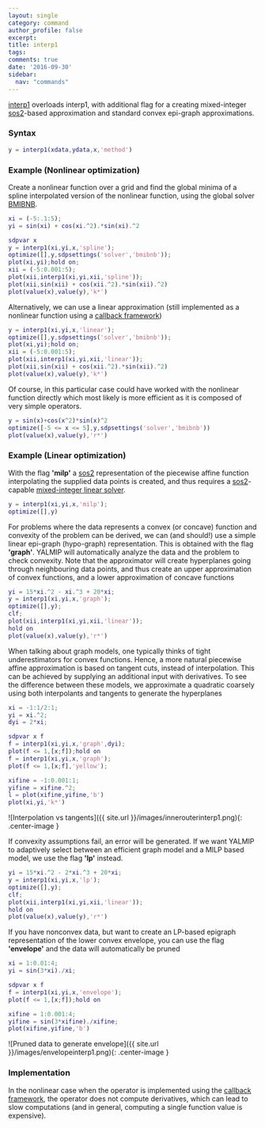 ```yaml
---
layout: single
category: command
author_profile: false
excerpt: 
title: interp1
tags:
comments: true
date: '2016-09-30'
sidebar:
  nav: "commands"
---
```


[interp1](/command/interp1) overloads interp1, with additional flag for a creating mixed-integer [sos2](/command/sos2)-based approximation and standard convex epi-graph approximations.

### Syntax

````matlab
y = interp1(xdata,ydata,x,'method')
````

### Example (Nonlinear optimization)

Create a nonlinear function over a grid and find the global minima of a spline interpolated version of the nonlinear function, using the global solver [BMIBNB](/solver/bmibnb).

````matlab
xi = (-5:.1:5);
yi = sin(xi) + cos(xi.^2).*sin(xi).^2

sdpvar x
y = interp1(xi,yi,x,'spline');
optimize([],y,sdpsettings('solver','bmibnb'));
plot(xi,yi);hold on;
xii = (-5:0.001:5);
plot(xii,interp1(xi,yi,xii,'spline'));
plot(xii,sin(xii) + cos(xii.^2).*sin(xii).^2)
plot(value(x),value(y),'k*')
````
Alternatively, we can use a linear approximation (still implemented as a nonlinear function using a [callback framework](/tutorial/nonlinearoperatorscallback))

````matlab
y = interp1(xi,yi,x,'linear');
optimize([],y,sdpsettings('solver','bmibnb'));
plot(xi,yi);hold on;
xii = (-5:0.001:5);
plot(xii,interp1(xi,yi,xii,'linear'));
plot(xii,sin(xii) + cos(xii.^2).*sin(xii).^2)
plot(value(x),value(y),'k*')
````

Of course, in this particular case could have worked with the nonlinear function directly which most likely is more efficient as it is composed of very simple operators.

````matlab
y = sin(x)+cos(x^2)*sin(x)^2
optimize([-5 <= x <= 5],y,sdpsettings('solver','bmibnb'))
plot(value(x),value(y),'r*')
````


### Example (Linear optimization)

With the flag **'milp'** a [sos2](/command/sos2) representation of the piecewise affine function interpolating the supplied data points is created, and thus requires a [sos2](/command/sos2)-capable [mixed-integer linear solver](/tag#mixed-integer-linear-programming-solver).

````matlab
y = interp1(xi,yi,x,'milp');
optimize([],y)
````

For problems where the data represents a convex (or concave) function and convexity of the problem can be derived, we can (and should!) use a simple linear epi-graph (hypo-graph) representation. This is obtained with the flag **'graph'**. YALMIP will automatically analyze the data and the problem to check convexity. Note that the approximator will create hyperplanes going through neighbouring data points, and thus create an upper approximation of convex functions, and a lower approximation of concave functions

````matlab
yi = 15*xi.^2 - xi.^3 + 20*xi;
y = interp1(xi,yi,x,'graph');
optimize([],y);
clf;
plot(xii,interp1(xi,yi,xii,'linear'));
hold on
plot(value(x),value(y),'r*')
````

When talking about graph models, one typically thinks of tight underestimators for convex functions. Hence, a more natural piecewise affine approximation is based on tangent cuts, instead of interpolation. This can be achieved by supplying an additional input with derivatives. To see the difference between these models, we approximate a quadratic coarsely using both interpolants and tangents to generate the hyperplanes

````matlab
xi = -1:1/2:1;
yi = xi.^2;
dyi = 2*xi;

sdpvar x f
f = interp1(xi,yi,x,'graph',dyi);
plot(f <= 1,[x;f]);hold on
f = interp1(xi,yi,x,'graph');
plot(f <= 1,[x;f],'yellow');

xifine = -1:0.001:1;
yifine = xifine.^2;
l = plot(xifine,yifine,'b')
plot(xi,yi,'k*')
````

![Interpolation vs tangents]({{ site.url }}/images/innerouterinterp1.png){: .center-image }

If convexity assumptions fail, an error will be generated. If we want YALMIP to adaptively select between an efficient graph model and a MILP based model, we use the flag **'lp'** instead.


````matlab
yi = 15*xi.^2 - 2*xi.^3 + 20*xi;
y = interp1(xi,yi,x,'lp');
optimize([],y);
clf;
plot(xii,interp1(xi,yi,xii,'linear'));
hold on
plot(value(x),value(y),'r*')
````

If you have nonconvex data, but want to create an LP-based epigraph representation of the lower convex envelope, you can use the flag **'envelope'** and the data will automatically be pruned

````matlab
xi = 1:0.01:4;
yi = sin(3*xi)./xi;

sdpvar x f
f = interp1(xi,yi,x,'envelope');
plot(f <= 1,[x;f]);hold on

xifine = 1:0.001:4;
yifine = sin(3*xifine)./xifine;
plot(xifine,yifine,'b')
````

![Pruned data to generate envelope]({{ site.url }}/images/envelopeinterp1.png){: .center-image }




### Implementation

In the nonlinear case when the operator is implemented using the [callback framework](/tutorial/nonlinearoperatorscallback), the operator does not compute derivatives, which can lead to slow computations (and in general, computing a single function value is expensive).

